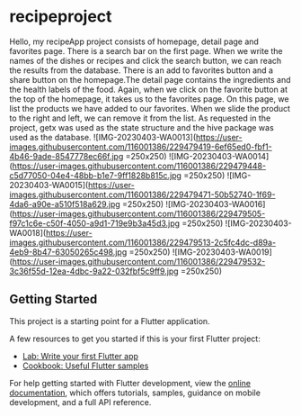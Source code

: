 # recipeproject

Hello, my recipeApp project consists of homepage, detail page and favorites page. There is a search bar on the first page. When we write the names of the dishes or recipes and click the search button, we can reach the results from the database. There is an add to favorites button and a share button on the homepage.The detail page contains the ingredients and the health labels of the food. Again, when we click on the favorite button at the top of the homepage, it takes us to the favorites page. On this page, we list the products we have added to our favorites. When we slide the product to the right and left, we can remove it from the list. As requested in the project, getx was used as the state structure and the hive package was used as the database.
![IMG-20230403-WA0013](https://user-images.githubusercontent.com/116001386/229479419-6ef65ed0-fbf1-4b46-9ade-8547778ec66f.jpg =250x250)
![IMG-20230403-WA0014](https://user-images.githubusercontent.com/116001386/229479448-c5d77050-04e4-48bb-b1e7-9ff1828b815c.jpg =250x250)
![IMG-20230403-WA0015](https://user-images.githubusercontent.com/116001386/229479471-50b52740-1f69-4da6-a90e-a510f518a629.jpg =250x250)
![IMG-20230403-WA0016](https://user-images.githubusercontent.com/116001386/229479505-f97c1c6e-c50f-4050-a9d1-719e9b3a45d3.jpg =250x250)
![IMG-20230403-WA0018](https://user-images.githubusercontent.com/116001386/229479513-2c5fc4dc-d89a-4eb9-8b47-63050265c498.jpg =250x250)
![IMG-20230403-WA0019](https://user-images.githubusercontent.com/116001386/229479532-3c36f55d-12ea-4dbc-9a22-032fbf5c9ff9.jpg =250x250)



## Getting Started

This project is a starting point for a Flutter application.

A few resources to get you started if this is your first Flutter project:

- [Lab: Write your first Flutter app](https://docs.flutter.dev/get-started/codelab)
- [Cookbook: Useful Flutter samples](https://docs.flutter.dev/cookbook)

For help getting started with Flutter development, view the
[online documentation](https://docs.flutter.dev/), which offers tutorials,
samples, guidance on mobile development, and a full API reference.

